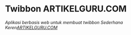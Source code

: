 # Twibbon ARTIKELGURU.COM
###### Aplikasi berbasis web untuk membuat twibbon Sederhana Keren[ARTIKELGURU.COM](https://www.artikelguru.com)

 